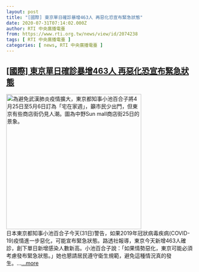 ```yaml
---
layout: post
title: "[國際] 東京單日確診暴增463人 再惡化恐宣布緊急狀態"
date: 2020-07-31T07:14:02.000Z
author: RTI 中央廣播電臺
from: https://www.rti.org.tw/news/view/id/2074238
tags: [ RTI 中央廣播電臺 ]
categories: [ news, RTI 中央廣播電臺 ]
---
```

<!--1596179642000-->
[[國際] 東京單日確診暴增463人 再惡化恐宣布緊急狀態](https://www.rti.org.tw/news/view/id/2074238)
------

<div>
<img src="https://static.rti.org.tw/assets/thumbnails/2020/04/26/20200426000118M.jpg" width="360" alt="為避免武漢肺炎疫情擴大，東京都知事小池百合子將4月25日至5月6日訂為「宅在家週」，籲市民少出門，但東京有些商店街仍見人潮。圖為中野Sun mall商店街25日的景象。" title="為避免武漢肺炎疫情擴大，東京都知事小池百合子將4月25日至5月6日訂為「宅在家週」，籲市民少出門，但東京有些商店街仍見人潮。圖為中野Sun mall商店街25日的景象。"><br>日本東京都知事小池百合子今天(31日)警告，如果2019年冠狀病毒疾病(COVID-19)疫情進一步惡化，可能宣布緊急狀態。路透社報導，東京今天新增463人確診，創下單日新增感染人數新高。小池百合子說：「如果情勢惡化，東京可能必須考慮發布緊急狀態。」她也懇請居民遵守衛生規範，避免這種情況真的發生。...<a target="_blank" href="https://www.rti.org.tw/news/view/id/2074238">...more</a>
</div>
